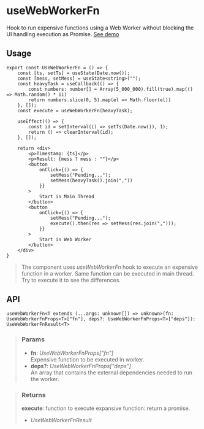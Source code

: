 # useWebWorkerFn
Hook to run expensive functions using a Web Worker without blocking the UI handling execution as Promise. [See demo](https://react-tools.ndria.dev/#/hooks/api-dom/useWebWorkerFn)

## Usage

```tsx
export const UseWebWorkerFn = () => {
	const [ts, setTs] = useState(Date.now());
	const [mess, setMess] = useState<string>("");
	const heavyTask = useCallback(() => {
		const numbers: number[] = Array(5_000_000).fill(true).map(() => Math.random() * 11)
		return numbers.slice(0, 5).map(el => Math.floor(el))
	}, []);
	const execute = useWebWorkerFn(heavyTask);

	useEffect(() => {
		const id = setInterval(() => setTs(Date.now()), 1);
		return () => clearInterval(id);
	}, []);

	return <div>
		<p>Timestamp: {ts}</p>
		<p>Result: {mess ? mess : ""}</p>
		<button
			onClick={() => {
				setMess("Pending...");
				setMess(heavyTask().join(","))
			}}
		>
			Start in Main Thread
		</button>
		<button
			onClick={() => {
				setMess("Pending...");
				execute().then(res => setMess(res.join(",")));
			}}
		>
			Start in Web Worker
		</button>
	</div>
}
```

> The component uses _useWebWorkerFn_ hook to execute an expensive function in a worker. Same function can be executed in main thread. Try to execute it to see the differences.


## API

```tsx
useWebWorkerFn<T extends (...args: unknown[]) => unknown>(fn: UseWebWorkerFnProps<T>["fn"], deps?: UseWebWorkerFnProps<T>["deps"]): UseWebWorkerFnResult<T>
```


> ### Params
>
> - __fn__: _UseWebWorkerFnProps["fn"]_  
Expensive function to be executed in worker.
> - __deps?__: _UseWebWorkerFnProps["deps"]_  
An array that contains the external dependencies needed to run the worker.
>



> ### Returns
>
> __execute__: function to execute expansive function: return a promise.
> - _UseWebWorkerFnResult_  
>